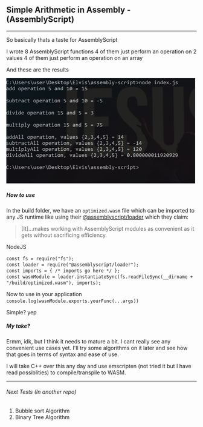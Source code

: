 ## Simple Arithmetic in Assembly - (AssemblyScript)
----------
So basically thats a taste for AssemblyScript
 
I wrote 8 AssemblyScript functions 
4 of them just perform an operation on 2 values
4 of them just perform an operation on an array

And these are the results  

![Results](./image1.jpg)

##### How to use

In the build folder, we have an `optimized.wasm` file which can be imported to any JS runtime like using their [@assemblyscript/loader](https://www.npmjs.com/package/@assemblyscript/loader) which they claim:
> [It]...makes working with AssemblyScript modules as convenient as it gets without sacrificing efficiency.

NodeJS
```
const fs = require("fs");
const loader = require("@assemblyscript/loader");
const imports = { /* imports go here */ };
const wasmModule = loader.instantiateSync(fs.readFileSync(__dirname + "/build/optimized.wasm"), imports);
```


Now to use in your application  
`console.log(wasmModule.exports.yourFunc(...args))`

Simple? yep


##### My take?
Ermm, idk, but I think it needs to mature a bit. I cant really see any convenient use cases yet. I'll try some algorithms on it later and see how that goes in terms of syntax and ease of use.

I will take C++ over this any day and use emscripten (not tried it but I have read possiblities) to compile/transpile to WASM.

----------
###### Next Tests (In another repo)
1. Bubble sort Algorithm
2. Binary Tree Algorithm

